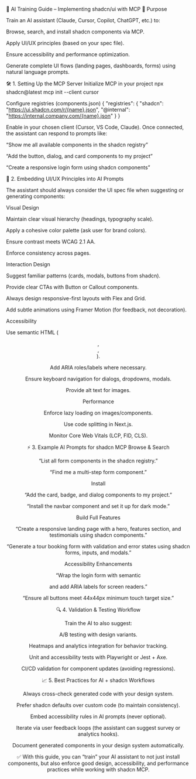 📘 AI Training Guide – Implementing shadcn/ui with MCP
🎯 Purpose

Train an AI assistant (Claude, Cursor, Copilot, ChatGPT, etc.) to:

Browse, search, and install shadcn components via MCP.

Apply UI/UX principles (based on your spec file).

Ensure accessibility and performance optimization.

Generate complete UI flows (landing pages, dashboards, forms) using natural language prompts.

🛠️ 1. Setting Up the MCP Server
Initialize MCP in your project
npx shadcn@latest mcp init --client cursor

Configure registries (components.json)
{
  "registries": {
    "shadcn": "https://ui.shadcn.com/r/{name}.json",
    "@internal": "https://internal.company.com/{name}.json"
  }
}


Enable in your chosen client (Cursor, VS Code, Claude).
Once connected, the assistant can respond to prompts like:

“Show me all available components in the shadcn registry”

“Add the button, dialog, and card components to my project”

“Create a responsive login form using shadcn components”

🎨 2. Embedding UI/UX Principles into AI Prompts

The assistant should always consider the UI spec file when suggesting or generating components:

Visual Design

Maintain clear visual hierarchy (headings, typography scale).

Apply a cohesive color palette (ask user for brand colors).

Ensure contrast meets WCAG 2.1 AA.

Enforce consistency across pages.

Interaction Design

Suggest familiar patterns (cards, modals, buttons from shadcn).

Provide clear CTAs with Button or Callout components.

Always design responsive-first layouts with Flex and Grid.

Add subtle animations using Framer Motion (for feedback, not decoration).

Accessibility

Use semantic HTML (<header>, <main>, <nav>).

Add ARIA roles/labels where necessary.

Ensure keyboard navigation for dialogs, dropdowns, modals.

Provide alt text for images.

Performance

Enforce lazy loading on images/components.

Use code splitting in Next.js.

Monitor Core Web Vitals (LCP, FID, CLS).

⚡ 3. Example AI Prompts for shadcn MCP
Browse & Search

“List all form components in the shadcn registry.”

“Find me a multi-step form component.”

Install

“Add the card, badge, and dialog components to my project.”

“Install the navbar component and set it up for dark mode.”

Build Full Features

“Create a responsive landing page with a hero, features section, and testimonials using shadcn components.”

“Generate a tour booking form with validation and error states using shadcn forms, inputs, and modals.”

Accessibility Enhancements

“Wrap the login form with semantic <form> and add ARIA labels for screen readers.”

“Ensure all buttons meet 44x44px minimum touch target size.”

🔍 4. Validation & Testing Workflow

Train the AI to also suggest:

A/B testing with design variants.

Heatmaps and analytics integration for behavior tracking.

Unit and accessibility tests with Playwright or Jest + Axe.

CI/CD validation for component updates (avoiding regressions).

📈 5. Best Practices for AI + shadcn Workflows

Always cross-check generated code with your design system.

Prefer shadcn defaults over custom code (to maintain consistency).

Embed accessibility rules in AI prompts (never optional).

Iterate via user feedback loops (the assistant can suggest survey or analytics hooks).

Document generated components in your design system automatically.

✅ With this guide, you can “train” your AI assistant to not just install components, but also enforce good design, accessibility, and performance practices while working with shadcn MCP.